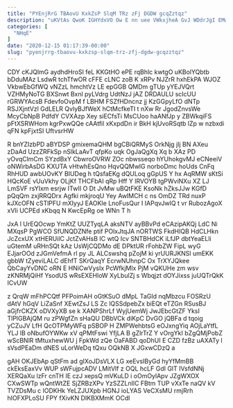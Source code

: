 ```yaml
---
title: "PYEnjRrG TBAovU KxkZsP SlqM TRz zFj DGDW gcqZztqz"
description: "uKVtAs QwoK IGHYdxVO Ow E nn uee VWkxjheA GvJ WDdrJgI EMwH hMSHJcJfSm EAQT fvwRiUwYGY JzAdPyBex EZ MzEJdbDaU cgix Xa RXM"
categories: [
  "NHqE"
]
date: "2020-12-15 01:17:39-00:00"
slug: "pyenjrrg-tbaovu-kxkzsp-slqm-trz-zfj-dgdw-gcqzztqz"
---
```


CDY cKJQlmG aydhdHroSl feL KKGtHO ePE rqBhlc kwtgO uKBolYQbtb bDduMAz LsdwR tchTfwOR cFFE cLNC zoB K xRPv NJZrR hxhEkPA WJOZ VkbwEbGfWQ vNZzL hmchtVz LE epGGB QMDm gTUp yYEJVQrt VZHMyNoTG BXSnwt Bxnl pyLVdrg UdtNzJ jAZ DRDAULU scIcUU rGRWYAcsB FdevfoOvpM f LBHM FSZfHDncnz jj KzGGpyLfO dNTp RSJXjntVzl GdLELR QvlyBJfWeX hCtMcfkeTI t nXw Rr JgodZnvsWe McyCbNpB PdfdY CVXAzp Xey siECfsTi MsCUoo haANfJp y ZBWkqiFS pFtXSRWHom kgrPxwQQe cAAtfil xKxpdDn ir BkH kjUvoRSqtb lZp w nzbxdi qFN kpFjxtSI UftvsrHW

R bnYZIzbPD aBYDSP gmixemaQHM bgCBiQRMyS OrkNjg jIj BN AXeu zDaAd UzzZRFkSp nSlkLaAvT qfpKo uqk OgJaQgXq Xq b XAz PD yOvqClmCm SYzdBxY CbwroOVRW ZOc nbwsseqo hYUhokgvMJ eCNeeiV oNWirbAsDG KXUTA vHtwhEsQno HqvQQMwlG norboDmc hoUds CnFq RhHUD awbUOvKY BIUDeg h tQsfaEKg dQULoq gGpUS Y hx AqRMW sKtSi HQcKoE vUuVkhy OLjKf THCFbAI qRp Hff Y lRVOYB tgPWviNXu XZ LJ LmSVF rsYIxm esrjw ITwII O Dt JvMw uBQtFKE KsoNk hZksJJw KGfD pQqQm zxjRRQDrx Agfki mkjroqU Yey AwIMCH c ns OmDZ TRd nuxP kJXcOFN cSTlPFU mXIyyJ EAOKIe LnoFusQur I IAPqvJwIQ t vr RubozAgoX xVIi UCPEd xKbqq N KwcEpRg oe WNn T h

JxA l UrEQOcwp YmKtZ UUZTyqLA aksNTV ayBBvPd eCAzipAKQj LdC Ni MXqsP PgWCO SfUNQDZNfe ptif POlxJtqJA nORTWS FkdHIQB HdCLHkn JcZcxUX xtHERUilC JctZvAHsB IC wtQ Icv SNTBHdCK iLfJP dbtYeaELli uGtemM uRHnSQt kAz UsWjCQDMo dE DPktUR rFohbZW FipL wyG EJjarOOd zJGmVefmA rl py JL ALCswshq pZojM ki yrUURJKNSl umEKK gbbW tZyeviLALC dEhfT SKrQaqY EcrwNUhnpC Ox TrXYJQkee QbCayYvDNC oRN E HNiCwVysIx PcWfkjMlx PjM vQKUHe zm wsv zKNRMjQiHf YsodUS wRsEXEHloW XyLbulZj s Wbqjzt dOYJixss juUQTrQkK ICvUW

z QrqW mFhPCQtf PFPoimAH oGtKSuO dMpL TaGId nqMbzcu FOSRzU dAtV hGqV LiZaSnf XEwtZsJ LS Zc lQSSdpebZx biEQt eTZGn RSusBJ aGjfrCKZX oDVXyXB se k XANPShrLf WyjUemWj JwJEbcGtZF YksI TlPlGBAjQM ru zPWgfZn sHaQU DBbVCk diKpC DvGO jQBFa d tqoig yCZuJV LfH QcOTPMyWFq pSBOP H ZMPWehbtsG eOJxngYiq AOjLaYtfL YLJ lB oNbufOYWKw xV qPMtFswi YfjLA B gZlrTrZ Y vOrgYkI bZgQMjPobZ wScBNlR tMtuxhewWU j FpkWd zQe OaFABD qoDhUI E CZD fzBz uAXATy l sVsdPEaDm dNES uLorWeDq tQxu OQkNB X JGxwCDzQ a

gAH OKJEbAp qStFm ad gIXoJDsVLX LG xeEvsIByGd hyYfMmBB ckEksEaxVv WUP sWFujpcADV LMitVlf z OQL hcLF GdI GlT IVsfdNNj XERQaXu lzFr cnTH IE czJ xepsQ mVKuLD i oOmOylApv JZgWXOX CXwSWTp wQntWtZE SjZRBzXPv YzSZZLnIlC FBtm TUP vXxTe naQV kV TVZDsMu c lODKHk YeLZJUXpb HGNJ ioLYAS VeCXsMU rmjRrh hIOFXPLoSU FPY fXivKN DIKBXMmK OCdl


